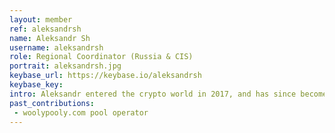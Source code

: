 ```yaml
---
layout: member
ref: aleksandrsh
name: Aleksandr Sh
username: aleksandrsh
role: Regional Coordinator (Russia & CIS)
portrait: aleksandrsh.jpg
keybase_url: https://keybase.io/aleksandrsh
keybase_key: 
intro: Aleksandr entered the crypto world in 2017, and has since become completely absorbed by it. He thrives with his fingers on the pulse of communities, engaging with and sharing developments across multiple channels. Aleksandr shows initiative in proposing solutions to emerging issues, and is well regarded for his reliability in conveying important information across language and platform barriers.
past_contributions:
 - woolypooly.com pool operator
---
```


